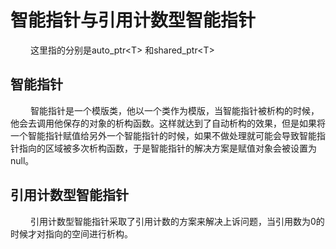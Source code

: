
# 智能指针与引用计数型智能指针
&emsp;&emsp; 这里指的分别是auto_ptr&lt;T&gt; 和shared_ptr&lt;T&gt;

## 智能指针
&emsp;&emsp; 智能指针是一个模版类，他以一个类作为模版，当智能指针被析构的时候，他会去调用他保存的对象的析构函数。这样就达到了自动析构的效果，但是如果将一个智能指针赋值给另外一个智能指针的时候，如果不做处理就可能会导致智能指针指向的区域被多次析构函数，于是智能指针的解决方案是赋值对象会被设置为null。
## 引用计数型智能指针
&emsp;&emsp; 引用计数型智能指针采取了引用计数的方案来解决上诉问题，当引用数为0的时候才对指向的空间进行析构。
